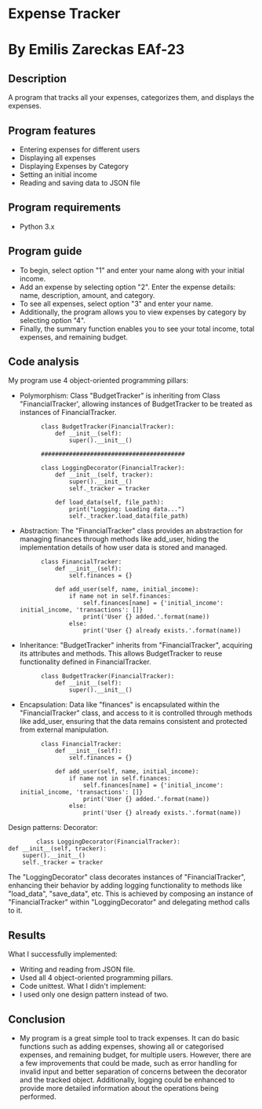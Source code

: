 # Expense Tracker
# By Emilis Zareckas EAf-23
## Description
A program that tracks all your expenses, categorizes them, and displays the expenses.

## Program features
- Entering expenses for different users
- Displaying all expenses 
- Displaying Expenses by Category
- Setting an initial income
- Reading and saving data to JSON file

## Program requirements
- Python 3.x

## Program guide
- To begin, select option "1" and enter your name along with your initial income.
- Add an expense by selecting option "2". Enter the expense details: name, description, amount, and category.
- To see all expenses, select option "3" and enter your name.
- Additionally, the program allows you to view expenses by category by selecting option "4".
- Finally, the summary function enables you to see your total income, total expenses, and remaining budget.

## Code analysis
My program use 4 object-oriented programming pillars:
- Polymorphism: Class "BudgetTracker" is inheriting from Class "FinancialTracker', allowing instances of BudgetTracker to be treated as instances of FinancialTracker.

            class BudgetTracker(FinancialTracker):
                def __init__(self):
                    super().__init__()

            #########################################

            class LoggingDecorator(FinancialTracker):
                def __init__(self, tracker):
                    super().__init__()
                    self._tracker = tracker

                def load_data(self, file_path):
                    print("Logging: Loading data...")
                    self._tracker.load_data(file_path)

- Abstraction: The "FinancialTracker" class provides an abstraction for managing finances through methods like add_user, hiding the implementation details of how user data is stored and managed.

            class FinancialTracker:
                def __init__(self):
                    self.finances = {}

                def add_user(self, name, initial_income):
                    if name not in self.finances:
                        self.finances[name] = {'initial_income': initial_income, 'transactions': []}
                        print('User {} added.'.format(name))
                    else:
                        print('User {} already exists.'.format(name))
- Inheritance: "BudgetTracker" inherits from "FinancialTracker", acquiring its attributes and methods. This allows BudgetTracker to reuse functionality defined in FinancialTracker.

            class BudgetTracker(FinancialTracker):
                def __init__(self):
                    super().__init__()
- Encapsulation: Data like "finances" is encapsulated within the "FinancialTracker" class, and access to it is controlled through methods like add_user, ensuring that the data remains consistent and protected from external manipulation.

            class FinancialTracker:
                def __init__(self):
                    self.finances = {}

                def add_user(self, name, initial_income):
                    if name not in self.finances:
                        self.finances[name] = {'initial_income': initial_income, 'transactions': []}
                        print('User {} added.'.format(name))
                    else:
                        print('User {} already exists.'.format(name))

Design patterns:
Decorator:

            class LoggingDecorator(FinancialTracker):
    def __init__(self, tracker):
        super().__init__()
        self._tracker = tracker
The "LoggingDecorator" class decorates instances of "FinancialTracker", enhancing their behavior by adding logging functionality to methods like "load_data", "save_data", etc. This is achieved by composing an instance of "FinancialTracker" within "LoggingDecorator" and delegating method calls to it.

## Results
What I successfully implemented:
- Writing and reading from JSON file.
- Used all 4 object-oriented programming pillars.
- Code unittest.
What I didn't implement:
- I used only one design pattern instead of two.

## Conclusion
- My program is a great simple tool to track expenses. It can do basic functions such as adding expenses, showing all or categorised expenses, and remaining budget, for multiple users. However, there are a few improvements that could be made, such as error handling for invalid input and better separation of concerns between the decorator and the tracked object. Additionally, logging could be enhanced to provide more detailed information about the operations being performed.
